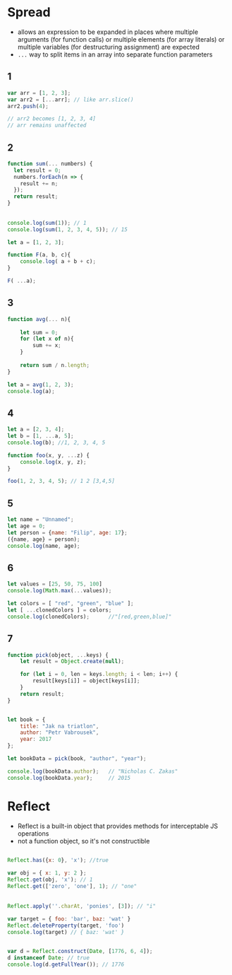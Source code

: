 # Spread

* allows an expression to be expanded in places where multiple arguments (for function calls) or multiple elements (for array literals) or multiple variables (for destructuring assignment) are expected
* ```...``` way to split items in an array into separate function parameters




## 1
```javascript
var arr = [1, 2, 3];
var arr2 = [...arr]; // like arr.slice()
arr2.push(4); 

// arr2 becomes [1, 2, 3, 4]
// arr remains unaffected
```

## 2
```javascript
function sum(... numbers) {
  let result = 0;
  numbers.forEach(n => {
    result += n;
  });
  return result;
}
   
    
console.log(sum(1)); // 1
console.log(sum(1, 2, 3, 4, 5)); // 15
```

```js
let a = [1, 2, 3];

function F(a, b, c){
    console.log( a + b + c);
}

F( ...a);
```
 ## 3
```js
function avg(... n){
    
    let sum = 0;
    for (let x of n){
        sum += x;
    }
    
    return sum / n.length;
}

let a = avg(1, 2, 3);
console.log(a);

```
 



## 4
```javascript
let a = [2, 3, 4];
let b = [1, ...a, 5];
console.log(b); //1, 2, 3, 4, 5

function foo(x, y, ...z) {
    console.log(x, y, z);
}

foo(1, 2, 3, 4, 5); // 1 2 [3,4,5]

```
 
 ## 5
```javascript
let name = "Unnamed";
let age = 0;
let person = {name: "Filip", age: 17};
({name, age} = person);
console.log(name, age);
```


## 6
```javascript
let values = [25, 50, 75, 100]
console.log(Math.max(...values));

let colors = [ "red", "green", "blue" ];
let [ ...clonedColors ] = colors;
console.log(clonedColors);      //"[red,green,blue]"
```


## 7
```javascript
function pick(object, ...keys) {
    let result = Object.create(null);

    for (let i = 0, len = keys.length; i < len; i++) {
        result[keys[i]] = object[keys[i]];
    }
    return result;
}


let book = {
    title: "Jak na triatlon",
    author: "Petr Vabrousek",
    year: 2017
};

let bookData = pick(book, "author", "year");

console.log(bookData.author);   // "Nicholas C. Zakas"
console.log(bookData.year);     // 2015


```






# Reflect
* Reflect is a built-in object that provides methods for interceptable JS operations
* not a function object, so it's not constructible
```javascript

Reflect.has({x: 0}, 'x'); //true
   
var obj = { x: 1, y: 2 };
Reflect.get(obj, 'x'); // 1
Reflect.get(['zero', 'one'], 1); // "one"
    
  
Reflect.apply(''.charAt, 'ponies', [3]); // "i"  
    
var target = { foo: 'bar', baz: 'wat' }
Reflect.deleteProperty(target, 'foo')
console.log(target) // { baz: 'wat' }


var d = Reflect.construct(Date, [1776, 6, 4]);
d instanceof Date; // true
console.log(d.getFullYear()); // 1776
```    

